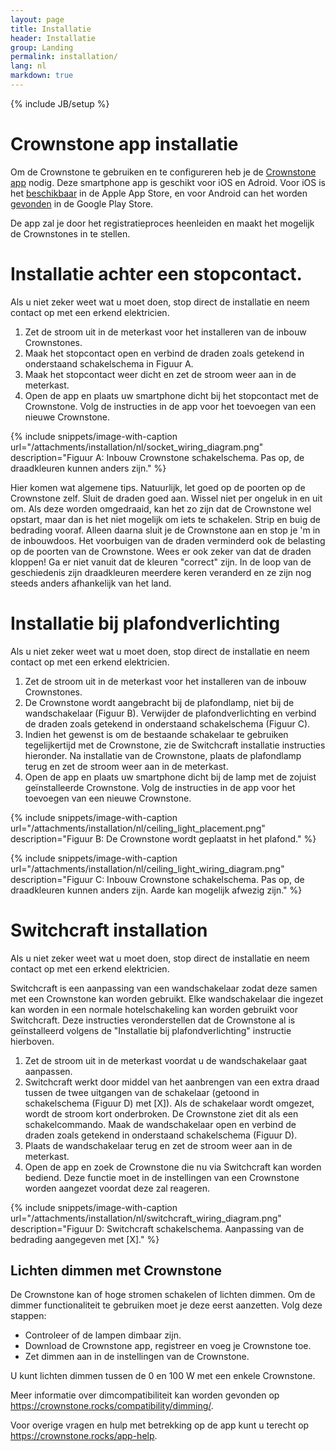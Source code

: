 ```yaml
---
layout: page
title: Installatie
header: Installatie
group: Landing
permalink: installation/
lang: nl
markdown: true
---
```

{% include JB/setup %}

# Crownstone app installatie

Om de Crownstone te gebruiken en te configureren heb je de [Crownstone app](https://crownstone.rocks/app/) nodig.
Deze smartphone app is geschikt voor iOS en Adroid.
Voor iOS is het [beschikbaar](https://apps.apple.com/us/app/crownstone/id1136616106) in de Apple App Store, en voor
Android can het worden [gevonden](https://play.google.com/store/apps/details?id=rocks.crownstone.consumerapp) in de Google Play Store.

De app zal je door het registratieproces heenleiden en maakt het mogelijk de Crownstones in te stellen.

# Installatie achter een stopcontact.

Als u niet zeker weet wat u moet doen, stop direct de installatie en neem contact op met een erkend elektricien.

1. Zet de stroom uit in de meterkast voor het installeren van de inbouw Crownstones.
2. Maak het stopcontact open en verbind de draden zoals getekend in onderstaand schakelschema in Figuur A.
3. Maak het stopcontact weer dicht en zet de stroom weer aan in de meterkast.
4. Open de app en plaats uw smartphone dicht bij het stopcontact met de Crownstone. Volg de instructies in de app voor het toevoegen van een nieuwe
Crownstone. 

{% include snippets/image-with-caption url="/attachments/installation/nl/socket_wiring_diagram.png" description="Figuur A: Inbouw Crownstone schakelschema. Pas op, de draadkleuren kunnen anders zijn." %}

Hier komen wat algemene tips. Natuurlijk, let goed op de poorten op de Crownstone zelf. Sluit de draden goed aan. 
Wissel niet per ongeluk in en uit om. Als deze worden omgedraaid, kan het zo zijn dat de Crownstone wel opstart, maar
dan is het niet mogelijk om iets te schakelen. Strip en buig de bedrading vooraf. Alleen daarna sluit je de Crownstone
aan en stop je 'm in de inbouwdoos. Het voorbuigen van de draden verminderd ook de belasting op de poorten van de 
Crownstone. Wees er ook zeker van dat de draden kloppen! Ga er niet vanuit dat de kleuren "correct" zijn. In de loop
van de geschiedenis zijn draadkleuren meerdere keren veranderd en ze zijn nog steeds anders afhankelijk van het land.

# Installatie bij plafondverlichting

Als u niet zeker weet wat u moet doen, stop direct de installatie en neem contact op met een erkend elektricien.

1. Zet de stroom uit in de meterkast voor het installeren van de inbouw Crownstones.
2. De Crownstone wordt aangebracht bij de plafondlamp, niet bij de wandschakelaar (Figuur B). Verwijder de plafondverlichting en verbind de draden zoals
getekend in onderstaand schakelschema (Figuur C).
3. Indien het gewenst is om de bestaande schakelaar te gebruiken tegelijkertijd met de Crownstone, zie de Switchcraft installatie instructies hieronder. Na
installatie van de Crownstone, plaats de plafondlamp terug en zet de stroom weer aan in de meterkast.
4. Open de app en plaats uw smartphone dicht bij de lamp met de zojuist geïnstalleerde Crownstone. Volg de instructies in de app voor het toevoegen
van een nieuwe Crownstone. 

{% include snippets/image-with-caption url="/attachments/installation/nl/ceiling_light_placement.png" description="Figuur B: De Crownstone wordt geplaatst in het plafond." %}

{% include snippets/image-with-caption url="/attachments/installation/nl/ceiling_light_wiring_diagram.png" description="Figuur C: Inbouw Crownstone schakelschema. Pas op, de draadkleuren kunnen anders zijn. Aarde kan mogelijk afwezig zijn." %}

# Switchcraft installation

Als u niet zeker weet wat u moet doen, stop direct de installatie en neem contact op met een erkend elektricien.

Switchcraft is een aanpassing van een wandschakelaar zodat deze samen met
een Crownstone kan worden gebruikt. Elke wandschakelaar die ingezet kan
worden in een normale hotelschakeling kan worden gebruikt voor Switchcraft.
Deze instructies veronderstellen dat de Crownstone al is geïnstalleerd volgens de
"Installatie bij plafondverlichting" instructie hierboven.

1. Zet de stroom uit in de meterkast voordat u de wandschakelaar gaat aanpassen. 
2. Switchcraft werkt door middel van het aanbrengen van een extra draad tussen de twee uitgangen van de schakelaar (getoond in schakelschema (Figuur D) met [X]). Als de schakelaar wordt omgezet, wordt de stroom kort onderbroken. De Crownstone ziet dit als een schakelcommando. Maak de wandschakelaar open en verbind de draden zoals getekend in onderstaand schakelschema (Figuur D).
3. Plaats de wandschakelaar terug en zet de stroom weer aan in de meterkast.
4. Open de app en zoek de Crownstone die nu via Switchcraft kan worden bediend. Deze functie moet in de instellingen van een Crownstone worden aangezet voordat deze zal reageren.

{% include snippets/image-with-caption url="/attachments/installation/nl/switchcraft_wiring_diagram.png" description="Figuur D: Switchcraft schakelschema. Aanpassing van de bedrading aangegeven
met [X]." %}

## Lichten dimmen met Crownstone

De Crownstone kan of hoge stromen schakelen of lichten dimmen. Om de
dimmer functionaliteit te gebruiken moet je deze eerst aanzetten. Volg deze
stappen:

* Controleer of de lampen dimbaar zijn.
* Download de Crownstone app, registreer en voeg je Crownstone toe.
* Zet dimmen aan in de instellingen van de Crownstone.

U kunt lichten dimmen tussen de 0 en 100 W met een enkele Crownstone.

Meer informatie over dimcompatibiliteit kan worden gevonden op <https://crownstone.rocks/compatibility/dimming/>.

Voor overige vragen en hulp met betrekking op de app kunt u terecht op <https://crownstone.rocks/app-help>.
